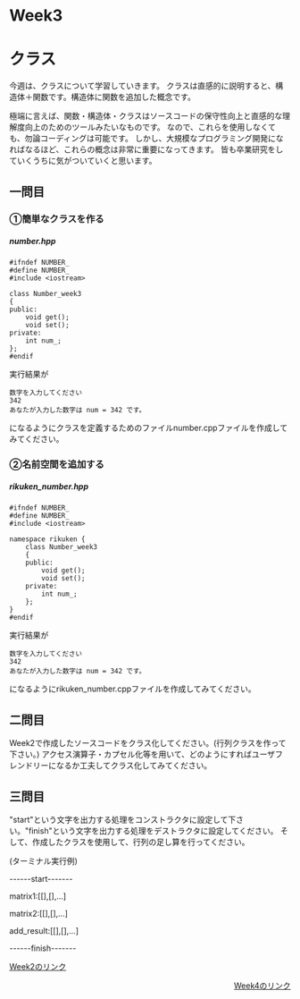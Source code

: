# Week3
# クラス
今週は、クラスについて学習していきます。
クラスは直感的に説明すると、構造体＋関数です。構造体に関数を追加した概念です。

極端に言えば、関数・構造体・クラスはソースコードの保守性向上と直感的な理解度向上のためのツールみたいなものです。
なので、これらを使用しなくても、勿論コーディングは可能です。
しかし、大規模なプログラミング開発になればなるほど、これらの概念は非常に重要になってきます。
皆も卒業研究をしていくうちに気がついていくと思います。

## 一問目
### ①簡単なクラスを作る
##### number.hpp
```
#ifndef NUMBER_
#define NUMBER_
#include <iostream>

class Number_week3
{
public:
    void get();
    void set();
private:
    int num_;
};
#endif
```
実行結果が
```
数字を入力してください
342
あなたが入力した数字は num = 342 です。
```
になるようにクラスを定義するためのファイルnumber.cppファイルを作成してみてください。
### ②名前空間を追加する
##### rikuken_number.hpp
```
#ifndef NUMBER_
#define NUMBER_
#include <iostream>

namespace rikuken {
    class Number_week3
    {
    public:
        void get();
        void set();
    private:
        int num_;
    };
}
#endif
```
実行結果が
```
数字を入力してください
342
あなたが入力した数字は num = 342 です。
```
になるようにrikuken_number.cppファイルを作成してみてください。


## 二問目
Week2で作成したソースコードをクラス化してください。(行列クラスを作って下さい。)
アクセス演算子・カプセル化等を用いて、どのようにすればユーザフレンドリーになるか工夫してクラス化してみてください。

## 三問目
"start"という文字を出力する処理をコンストラクタに設定して下さい。"finish"という文字を出力する処理をデストラクタに設定してください。
そして、作成したクラスを使用して、行列の足し算を行ってください。

(ターミナル実行例)

------start-------

matrix1:[[],[],...]

matrix2:[[],[],...]

add_result:[[],[],...]

------finish-------

<p><a href="https://github.com/ERiC-Labo/C_Journal_club/tree/main/Week2">Week2のリンク</a></p>
<p align="right"><a href="https://github.com/ERiC-Labo/C_Journal_club/tree/main/Week4">Week4のリンク</a></p>
